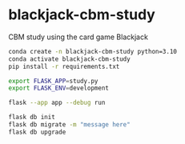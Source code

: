 # blackjack-cbm-study
CBM study using the card game Blackjack


```sh
conda create -n blackjack-cbm-study python=3.10
conda activate blackjack-cbm-study
pip install -r requirements.txt
```


```sh
export FLASK_APP=study.py
export FLASK_ENV=development
```


```sh
flask --app app --debug run
```


```sh
flask db init
flask db migrate -m "message here"
flask db upgrade
```

